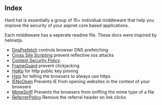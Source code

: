 ## Index

Hard hat is essentially a group of 10+ individual middleware that help you improve the security of your aspnet core based applications.

Each middleware has a seperate readme file. These docs were inspired by helmetjs.


* [DnsPrefetch](DnsPrefetch.md)  controls browser DNS prefetching
* [Cross Site Scripting](CrossSiteScripting.md) prevent reflective xss attacks
* [Content Security Policy](ContentSecurityPolicy.md) 
* [FrameGuard](Frameguard.md) prevent clickjacking
* [HpKp](Hpkp.md)  for http public key pinning
* [Hsts](Hsts.md) for telling the browsers to always use https
* [IENoOpen](IENoOpen.md) Prevents IE from opening websites in the context of your browsers
* [MimeSniff](MimeSniff.md) Prevents the browsers from sniffing the mime type of a file
* [ReferrerPolicy](ReferrerPolicy.md) Remove the referral header on link clicks 
